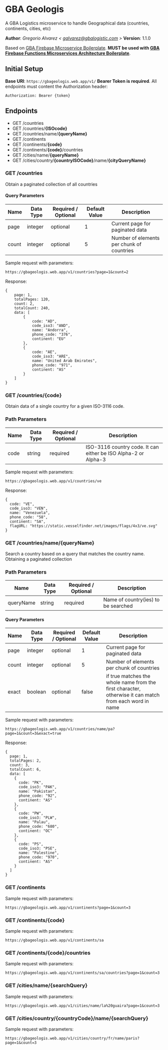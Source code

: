 # GBA Geologis

A GBA Logistics microservice to handle Geographical data (countries, continents, cities, etc)

**Author**: _Gregorio Alvarez < galvarez@gbalogistic.com >_
**Version**: 1.1.0

Based on [GBA Firebase Microservice Boilerplate](https://github.com/allgrego/gba-firebase-microservice-boilerplate).
**MUST be used with [GBA Firebase Functions Microservices Architecture Boilerplate](https://github.com/allgrego/gba-firebase-functions-microservices-boilerplate)**.

## Initial Setup

**Base URI**: `https://gbageologis.web.app/v1/`
**Bearer Token is required**. All endpoints must content the Authorization header:

```
Authorization: Bearer {token}

```

## Endpoints

- GET /countries
- GET /countries/**{ISOcode}**
- GET /countries/name/**{queryName}**
- GET /continents
- GET /continents/**{code}**
- GET /continents/**{code}**/countries
- GET /cities/name/**{queryName}**
- GET /cities/country/**{countryISOCode}**/name/**{cityQueryName}**

### GET /countries

Obtain a paginated collection of all countries

#### Query Parameters

| Name  | Data Type | Required / Optional | Default Value | Description                               |
| ----- | --------- | ------------------- | ------------- | ----------------------------------------- |
| page  | integer   | optional            | 1             | Current page for paginated data           |
| count | integer   | optional            | 5             | Number of elements per chunk of countries |

Sample request with parameters:

```
https://gbageologis.web.app/v1/countries?page=1&count=2

```

Response:

```
{
    page: 1,
    totalPages: 120,
    count: 2,
    totalCount: 240,
    data: [
        {
            code: "AD",
            code_iso3: "AND",
            name: "Andorra",
            phone_code: "376",
            continent: "EU"
        },
        {
            code: "AE",
            code_iso3: "ARE",
            name: "United Arab Emirates",
            phone_code: "971",
            continent: "AS"
        }
    ]
}

```

### GET /countries/{code}

Obtain data of a single country for a given ISO-3116 code.

### Path Parameters

| Name | Data Type | Required / Optional | Description                                                    |
| ---- | --------- | ------------------- | -------------------------------------------------------------- |
| code | string    | required            | ISO-3116 country code. It can either be ISO Alpha-2 or Alpha-3 |

Sample request with parameters:

```
https://gbageologis.web.app/v1/countries/ve

```

Response:

```
{
  code: "VE",
  code_iso3: "VEN",
  name: "Venezuela",
  phone_code: "58",
  continent: "SA",
  flagURL: "https://static.vesselfinder.net/images/flags/4x3/ve.svg"
}

```

### GET /countries/name/{queryName}

Search a country based on a query that matches the country name. Obtaining a paginated collection

### Path Parameters

| Name      | Data Type | Required / Optional | Description                         |
| --------- | --------- | ------------------- | ----------------------------------- |
| queryName | string    | required            | Name of country(ies) to be searched |

#### Query Parameters

| Name  | Data Type | Required / Optional | Default Value | Description                                                                                            |
| ----- | --------- | ------------------- | ------------- | ------------------------------------------------------------------------------------------------------ |
| page  | integer   | optional            | 1             | Current page for paginated data                                                                        |
| count | integer   | optional            | 5             | Number of elements per chunk of countries                                                              |
| exact | boolean   | optional            | false         | if true matches the whole name from the first character, otherwise it can match from each word in name |

Sample request with parameters:

```
https://gbageologis.web.app/v1/countries/name/pa?page=1&count=3&exact=true

```

Response:

```
{
  page: 1,
  totalPages: 2,
  count: 3,
  totalCount: 6,
  data: [
    {
      code: "PK",
      code_iso3: "PAK",
      name: "Pakistan",
      phone_code: "92",
      continent: "AS"
    },
    {
      code: "PW",
      code_iso3: "PLW",
      name: "Palau",
      phone_code: "680",
      continent: "OC"
    },
    {
      code: "PS",
      code_iso3: "PSE",
      name: "Palestine",
      phone_code: "970",
      continent: "AS"
    }
  ]
}

```

### GET /continents

Sample request with parameters:

```
https://gbageologis.web.app/v1/continents?page=1&count=3

```

### GET /continents/{code}

Sample request with parameters:

```
https://gbageologis.web.app/v1/continents/sa

```

### GET /continents/{code}/countries
Sample request with parameters:

```
https://gbageologis.web.app/v1/continents/sa/countries?page=1&count=3

```

### GET /cities/name/{searchQuery}

Sample request with parameters:

```
https://gbageologis.web.app/v1/cities/name/la%20guaira?page=1&count=3

```

### GET /cities/country/{countryCode}/name/{searchQuery}

Sample request with parameters:

```
https://gbageologis.web.app/v1/cities/country/fr/name/paris?page=1&count=3

```